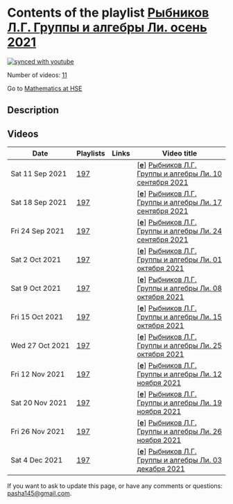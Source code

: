 # Contents of the playlist [Рыбников Л.Г. Группы и алгебры Ли. осень 2021](https://www.youtube.com/playlist?list=PLq3E5oubNNoBpruiCPDD03h8-AX2bc5JB)

[![synced with youtube](https://img.shields.io/github/last-commit/mathphysschool/mathphysschool.github.io/autoupdate1?label=synced%20with%20youtube)](https://github.com/mathphysschool/mathphysschool.github.io/commits/autoupdate1)

Number of videos: [11](#videos)

Go to [Mathematics at HSE](../README.md)

## Description



## Videos

|Date|Playlists|Links|Video title|
|---|---|---|---|
| Sat&nbsp;11&nbsp;Sep&nbsp;2021 | [197](../playlists/197 "Рыбников Л.Г. Группы и алгебры Ли. осень 2021") |  | [[**e**](https://studio.youtube.com/video/t1HHKkbMjCc/edit "Edit")] [Рыбников Л.Г. Группы и алгебры Ли. 10 сентября 2021](https://www.youtube.com/watch?v=t1HHKkbMjCc&list=PLq3E5oubNNoBpruiCPDD03h8-AX2bc5JB) |
| Sat&nbsp;18&nbsp;Sep&nbsp;2021 | [197](../playlists/197 "Рыбников Л.Г. Группы и алгебры Ли. осень 2021") |  | [[**e**](https://studio.youtube.com/video/RbnewU4Mk0s/edit "Edit")] [Рыбников Л.Г. Группы и алгебры Ли. 17 сентября 2021](https://www.youtube.com/watch?v=RbnewU4Mk0s&list=PLq3E5oubNNoBpruiCPDD03h8-AX2bc5JB) |
| Fri&nbsp;24&nbsp;Sep&nbsp;2021 | [197](../playlists/197 "Рыбников Л.Г. Группы и алгебры Ли. осень 2021") |  | [[**e**](https://studio.youtube.com/video/lyE62FBunME/edit "Edit")] [Рыбников Л.Г. Группы и алгебры Ли. 24 сентября 2021](https://www.youtube.com/watch?v=lyE62FBunME&list=PLq3E5oubNNoBpruiCPDD03h8-AX2bc5JB) |
| Sat&nbsp;2&nbsp;Oct&nbsp;2021 | [197](../playlists/197 "Рыбников Л.Г. Группы и алгебры Ли. осень 2021") |  | [[**e**](https://studio.youtube.com/video/ubRHniYTa9I/edit "Edit")] [Рыбников Л.Г. Группы и алгебры Ли. 01 октября 2021](https://www.youtube.com/watch?v=ubRHniYTa9I&list=PLq3E5oubNNoBpruiCPDD03h8-AX2bc5JB) |
| Sat&nbsp;9&nbsp;Oct&nbsp;2021 | [197](../playlists/197 "Рыбников Л.Г. Группы и алгебры Ли. осень 2021") |  | [[**e**](https://studio.youtube.com/video/EJogOrPykzg/edit "Edit")] [Рыбников Л.Г. Группы и алгебры Ли. 08 октября 2021](https://www.youtube.com/watch?v=EJogOrPykzg&list=PLq3E5oubNNoBpruiCPDD03h8-AX2bc5JB) |
| Fri&nbsp;15&nbsp;Oct&nbsp;2021 | [197](../playlists/197 "Рыбников Л.Г. Группы и алгебры Ли. осень 2021") |  | [[**e**](https://studio.youtube.com/video/-lPc6Nirl_U/edit "Edit")] [Рыбников Л.Г. Группы и алгебры Ли. 15 октября 2021](https://www.youtube.com/watch?v=-lPc6Nirl_U&list=PLq3E5oubNNoBpruiCPDD03h8-AX2bc5JB) |
| Wed&nbsp;27&nbsp;Oct&nbsp;2021 | [197](../playlists/197 "Рыбников Л.Г. Группы и алгебры Ли. осень 2021") |  | [[**e**](https://studio.youtube.com/video/6uEJUaIHIec/edit "Edit")] [Рыбников Л.Г. Группы и алгебры Ли.  25 октября 2021](https://www.youtube.com/watch?v=6uEJUaIHIec&list=PLq3E5oubNNoBpruiCPDD03h8-AX2bc5JB) |
| Fri&nbsp;12&nbsp;Nov&nbsp;2021 | [197](../playlists/197 "Рыбников Л.Г. Группы и алгебры Ли. осень 2021") |  | [[**e**](https://studio.youtube.com/video/gyMLX0-uHlM/edit "Edit")] [Рыбников Л.Г. Группы и алгебры Ли. 12 ноября 2021](https://www.youtube.com/watch?v=gyMLX0-uHlM&list=PLq3E5oubNNoBpruiCPDD03h8-AX2bc5JB) |
| Sat&nbsp;20&nbsp;Nov&nbsp;2021 | [197](../playlists/197 "Рыбников Л.Г. Группы и алгебры Ли. осень 2021") |  | [[**e**](https://studio.youtube.com/video/QSLAnDmvrI4/edit "Edit")] [Рыбников Л.Г. Группы и алгебры Ли. 19 ноября 2021](https://www.youtube.com/watch?v=QSLAnDmvrI4&list=PLq3E5oubNNoBpruiCPDD03h8-AX2bc5JB) |
| Fri&nbsp;26&nbsp;Nov&nbsp;2021 | [197](../playlists/197 "Рыбников Л.Г. Группы и алгебры Ли. осень 2021") |  | [[**e**](https://studio.youtube.com/video/lLxOIWHM4nQ/edit "Edit")] [Рыбников Л.Г. Группы и алгебры Ли. 26 ноября 2021](https://www.youtube.com/watch?v=lLxOIWHM4nQ&list=PLq3E5oubNNoBpruiCPDD03h8-AX2bc5JB) |
| Sat&nbsp;4&nbsp;Dec&nbsp;2021 | [197](../playlists/197 "Рыбников Л.Г. Группы и алгебры Ли. осень 2021") |  | [[**e**](https://studio.youtube.com/video/gKJIqu19ZPo/edit "Edit")] [Рыбников Л.Г. Группы и алгебры Ли.  03 декабря 2021](https://www.youtube.com/watch?v=gKJIqu19ZPo&list=PLq3E5oubNNoBpruiCPDD03h8-AX2bc5JB) |


 If you want to ask to update this page, or have any comments or questions: <pasha145@gmail.com>.